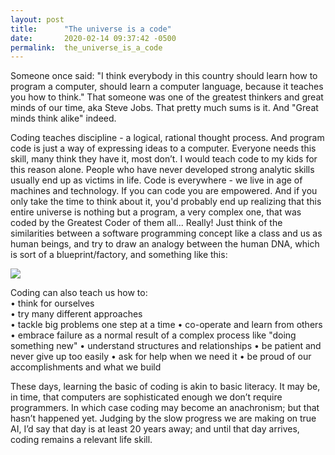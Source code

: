 ```yaml
---
layout: post
title:      "The universe is a code"
date:       2020-02-14 09:37:42 -0500
permalink:  the_universe_is_a_code
---
```


Someone once said: "I think everybody in this country should learn how to program a computer, should learn a computer language, because it teaches you how to think." That someone was one of the greatest thinkers and great minds of our time, aka Steve Jobs. That pretty much sums is it. And "Great minds think alike" indeed.

Coding teaches discipline - a logical, rational thought process. And program code is just a way of expressing ideas to a computer. Everyone needs this skill, many think they have it, most don’t. I would teach code to my kids for this reason alone. People who have never developed strong analytic skills usually end up as victims in life.
Code is everywhere - we live in age of machines and technology. If you can code you are empowered. And if you only take the time to think about it, you'd probably end up realizing that this entire universe is nothing but a program, a very complex one, that was coded by the Greatest Coder of them all... Really!
Just think of the similarities between a software programming concept like a class and us as human beings, and try to draw an analogy between the human DNA, which is sort of a blueprint/factory, and something like this:

![](https://drive.google.com/uc?export=view&id=1s_PobJXvc88KRps9D5hqT-dWfXe88WB1)

Coding can also teach us how to: <br>
  • think for ourselves <br>
  • try many different approaches <br>
  • tackle big problems one step at a time
  • co-operate and learn from others
  • embrace failure as a normal result of a complex process like "doing something new"
  • understand structures and relationships
  • be patient and never give up too easily
  • ask for help when we need it
  • be proud of our accomplishments and what we build

These days, learning the basic of coding is akin to basic literacy. It may be, in time, that computers are sophisticated enough we don’t require programmers. In which case coding may become an anachronism; but that hasn’t happened yet. Judging by the slow progress we are making on true AI, I’d say that day is at least 20 years away; and until that day arrives, coding remains a relevant life skill.
